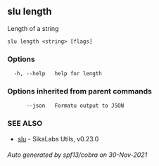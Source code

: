 ## slu length

Length of a string

```
slu length <string> [flags]
```

### Options

```
  -h, --help   help for length
```

### Options inherited from parent commands

```
      --json   Formatu output to JSON
```

### SEE ALSO

* [slu](slu.md)	 - SikaLabs Utils, v0.23.0

###### Auto generated by spf13/cobra on 30-Nov-2021
